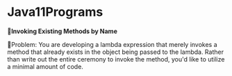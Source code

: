 # Java11Programs

:gun:<b>Invoking Existing Methods by Name</b>

  :pushpin:Problem:
    You are developing a lambda expression that merely invokes a method that already exists in the object being passed 
    to the lambda. Rather than write out the entire ceremony to invoke the method, you'd like to utilize a minimal 
    amount of code.
